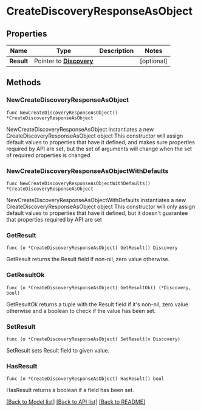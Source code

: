 # CreateDiscoveryResponseAsObject

## Properties

Name | Type | Description | Notes
------------ | ------------- | ------------- | -------------
**Result** | Pointer to [**Discovery**](Discovery.md) |  | [optional] 

## Methods

### NewCreateDiscoveryResponseAsObject

`func NewCreateDiscoveryResponseAsObject() *CreateDiscoveryResponseAsObject`

NewCreateDiscoveryResponseAsObject instantiates a new CreateDiscoveryResponseAsObject object
This constructor will assign default values to properties that have it defined,
and makes sure properties required by API are set, but the set of arguments
will change when the set of required properties is changed

### NewCreateDiscoveryResponseAsObjectWithDefaults

`func NewCreateDiscoveryResponseAsObjectWithDefaults() *CreateDiscoveryResponseAsObject`

NewCreateDiscoveryResponseAsObjectWithDefaults instantiates a new CreateDiscoveryResponseAsObject object
This constructor will only assign default values to properties that have it defined,
but it doesn't guarantee that properties required by API are set

### GetResult

`func (o *CreateDiscoveryResponseAsObject) GetResult() Discovery`

GetResult returns the Result field if non-nil, zero value otherwise.

### GetResultOk

`func (o *CreateDiscoveryResponseAsObject) GetResultOk() (*Discovery, bool)`

GetResultOk returns a tuple with the Result field if it's non-nil, zero value otherwise
and a boolean to check if the value has been set.

### SetResult

`func (o *CreateDiscoveryResponseAsObject) SetResult(v Discovery)`

SetResult sets Result field to given value.

### HasResult

`func (o *CreateDiscoveryResponseAsObject) HasResult() bool`

HasResult returns a boolean if a field has been set.


[[Back to Model list]](../README.md#documentation-for-models) [[Back to API list]](../README.md#documentation-for-api-endpoints) [[Back to README]](../README.md)


